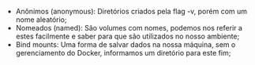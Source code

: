 * Anônimos (anonymous): Diretórios criados pela flag -v, porém com um nome aleatório;
* Nomeados (named): São volumes com nomes, podemos nos referir a estes facilmente e saber para que são utilizados no nosso ambiente;
* Bind mounts: Uma forma de salvar dados na nossa máquina, sem o gerenciamento do Docker, informamos um diretório para este fim;